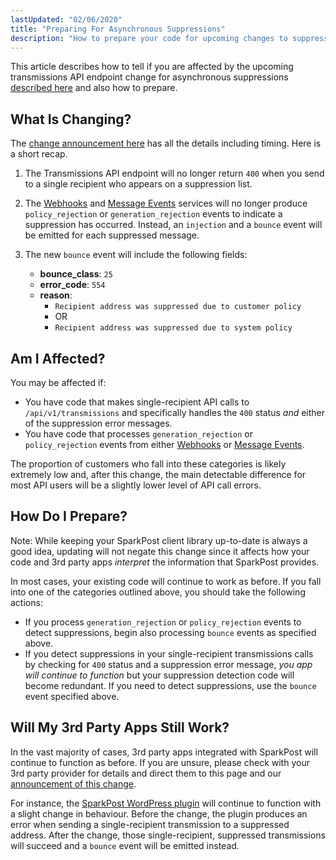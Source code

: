 ```yaml
---
lastUpdated: "02/06/2020"
title: "Preparing For Asynchronous Suppressions"
description: "How to prepare your code for upcoming changes to suppression list checking in the Transmissions API endpoint and SMTP"
---
```


This article describes how to tell if you are affected by the upcoming transmissions API endpoint change for asynchronous suppressions [described here](https://www.sparkpost.com/blog/upcoming-api-transmission-endpoint-changes/) and also how to prepare. 

## What Is Changing?

The [change announcement here](https://www.sparkpost.com/blog/upcoming-api-transmission-endpoint-changes/) has all the details including timing. Here is a short recap.

1. The Transmissions API endpoint will no longer return `400` when you send to a single recipient who appears on a suppression list.

2. The [Webhooks](https://developers.sparkpost.com/api/webhooks.html) and [Message Events](https://developers.sparkpost.com/api/message-events.html) services will no longer produce `policy_rejection` or `generation_rejection` events to indicate a suppression has occurred. Instead, an `injection` and a `bounce` event will be emitted for each suppressed message.

3. The new `bounce` event will include the following fields:
     - **bounce_class**: `25`
     - **error_code**: `554`
     - **reason**:
         - `Recipient address was suppressed due to customer policy`
         - OR
         - `Recipient address was suppressed due to system policy`

## Am I Affected?

You may be affected if:
 - You have code that makes single-recipient API calls to `/api/v1/transmissions` and specifically handles the `400` status _and_ either of the suppression error messages.
 - You have code that processes `generation_rejection` or `policy_rejection` events from either [Webhooks](https://developers.sparkpost.com/api/webhooks.html) or [Message Events](https://developers.sparkpost.com/api/webhooks.html).

The proportion of customers who fall into these categories is likely extremely low and, after this change, the main detectable difference for most API users will be a slightly lower level of API call errors.

## How Do I Prepare?

Note: While keeping your SparkPost client library up-to-date is always a good idea, updating will not negate this change since it affects how your code and 3rd party apps _interpret_ the information that SparkPost provides.

In most cases, your existing code will continue to work as before. If you fall into one of the categories outlined above, you should take the following actions:
 - If you process `generation_rejection` or `policy_rejection` events to detect suppressions, begin also processing `bounce` events as specified above.
 - If you detect suppressions in your single-recipient transmissions calls by checking for `400` status and a suppression error message, *you app will continue to function* but your suppression detection code will become redundant. If you need to detect suppressions, use the `bounce` event specified above.

## Will My 3rd Party Apps Still Work?
In the vast majority of cases, 3rd party apps integrated with SparkPost will continue to function as before. If you are unsure, please check with your 3rd party provider for details and direct them to this page and our [announcement of this change](https://www.sparkpost.com/blog/upcoming-api-transmission-endpoint-changes/).

For instance, the [SparkPost WordPress plugin](https://wordpress.org/plugins/sparkpost/) will continue to function with a slight change in behaviour. Before the change, the plugin produces an error when sending a single-recipient transmission to a suppressed address. After the change, those single-recipient, suppressed transmissions will succeed and a `bounce` event will be emitted instead.

